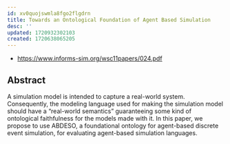 ```yaml
---
id: xv0quojswmla8fgo2flgdrn
title: Towards an Ontological Foundation of Agent Based Simulation
desc: ''
updated: 1720932302103
created: 1720638065205
---
```


- https://www.informs-sim.org/wsc11papers/024.pdf


## Abstract

A simulation model is intended to capture a real-world system. Consequently, the modeling language used for making the simulation model should have a “real-world semantics” guaranteeing some kind of ontological faithfulness for the models made with it. In this paper, we propose to use ABDESO, a foundational ontology for agent-based discrete event simulation, for evaluating agent-based simulation languages.
